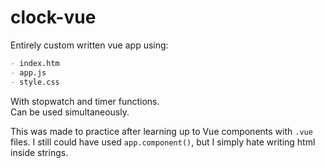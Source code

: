 # clock-vue

Entirely custom written vue app using:

```md
- index.htm
- app.js
- style.css
```

With stopwatch and timer functions.  
Can be used simultaneously.

This was made to practice after learning up to Vue components with `.vue` files. I still could have used `app.component()`, but I simply hate writing html inside strings.
